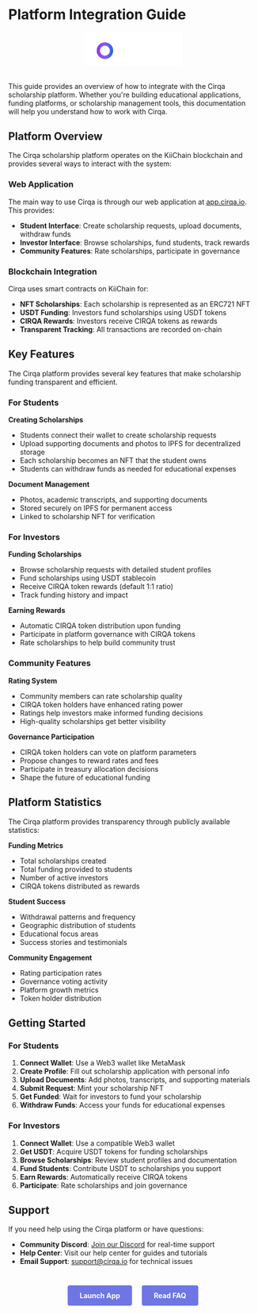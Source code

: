 # Platform Integration Guide

<div class="cirqa-logo-container" style="text-align: center; margin-bottom: 30px;">
  <img src="assets/images/logo.svg" alt="Cirqa Logo" style="max-width: 200px;">
</div>

<div class="cirqa-highlight">

This guide provides an overview of how to integrate with the Cirqa scholarship platform. Whether you're building educational applications, funding platforms, or scholarship management tools, this documentation will help you understand how to work with Cirqa.

</div>

## Platform Overview

The Cirqa scholarship platform operates on the KiiChain blockchain and provides several ways to interact with the system:

### Web Application

The main way to use Cirqa is through our web application at [app.cirqa.io](https://app.cirqa.io). This provides:

- **Student Interface**: Create scholarship requests, upload documents, withdraw funds
- **Investor Interface**: Browse scholarships, fund students, track rewards
- **Community Features**: Rate scholarships, participate in governance

### Blockchain Integration

Cirqa uses smart contracts on KiiChain for:

- **NFT Scholarships**: Each scholarship is represented as an ERC721 NFT
- **USDT Funding**: Investors fund scholarships using USDT tokens
- **CIRQA Rewards**: Investors receive CIRQA tokens as rewards
- **Transparent Tracking**: All transactions are recorded on-chain

## Key Features

<div class="cirqa-note">

The Cirqa platform provides several key features that make scholarship funding transparent and efficient.

</div>

### For Students

**Creating Scholarships**
- Students connect their wallet to create scholarship requests
- Upload supporting documents and photos to IPFS for decentralized storage
- Each scholarship becomes an NFT that the student owns
- Students can withdraw funds as needed for educational expenses

**Document Management**
- Photos, academic transcripts, and supporting documents
- Stored securely on IPFS for permanent access
- Linked to scholarship NFT for verification

### For Investors

**Funding Scholarships**
- Browse scholarship requests with detailed student profiles
- Fund scholarships using USDT stablecoin
- Receive CIRQA token rewards (default 1:1 ratio)
- Track funding history and impact

**Earning Rewards**
- Automatic CIRQA token distribution upon funding
- Participate in platform governance with CIRQA tokens
- Rate scholarships to help build community trust

### Community Features

**Rating System**
- Community members can rate scholarship quality
- CIRQA token holders have enhanced rating power
- Ratings help investors make informed funding decisions
- High-quality scholarships get better visibility

**Governance Participation**
- CIRQA token holders can vote on platform parameters
- Propose changes to reward rates and fees
- Participate in treasury allocation decisions
- Shape the future of educational funding

## Platform Statistics

The Cirqa platform provides transparency through publicly available statistics:

**Funding Metrics**
- Total scholarships created
- Total funding provided to students
- Number of active investors
- CIRQA tokens distributed as rewards

**Student Success**
- Withdrawal patterns and frequency
- Geographic distribution of students
- Educational focus areas
- Success stories and testimonials

**Community Engagement**
- Rating participation rates
- Governance voting activity
- Platform growth metrics
- Token holder distribution

## Getting Started

### For Students
1. **Connect Wallet**: Use a Web3 wallet like MetaMask
2. **Create Profile**: Fill out scholarship application with personal info
3. **Upload Documents**: Add photos, transcripts, and supporting materials
4. **Submit Request**: Mint your scholarship NFT
5. **Get Funded**: Wait for investors to fund your scholarship
6. **Withdraw Funds**: Access your funds for educational expenses

### For Investors
1. **Connect Wallet**: Use a compatible Web3 wallet
2. **Get USDT**: Acquire USDT tokens for funding scholarships
3. **Browse Scholarships**: Review student profiles and documentation
4. **Fund Students**: Contribute USDT to scholarships you support
5. **Earn Rewards**: Automatically receive CIRQA tokens
6. **Participate**: Rate scholarships and join governance

## Support

If you need help using the Cirqa platform or have questions:

- **Community Discord**: [Join our Discord](https://discord.gg/cirqa) for real-time support
- **Help Center**: Visit our help center for guides and tutorials
- **Email Support**: [support@cirqa.io](mailto:support@cirqa.io) for technical issues

<div class="cta-container" style="display: flex; justify-content: center; gap: 20px; margin-top: 40px;">
  <a href="https://app.cirqa.io" class="cta-button" style="background-color: #6E76E5; color: white; padding: 12px 24px; border-radius: 4px; text-decoration: none; font-weight: bold;">Launch App</a>
  <a href="./faq.md" class="cta-button" style="background-color: #6E76E5; color: white; padding: 12px 24px; border-radius: 4px; text-decoration: none; font-weight: bold;">Read FAQ</a>
</div>